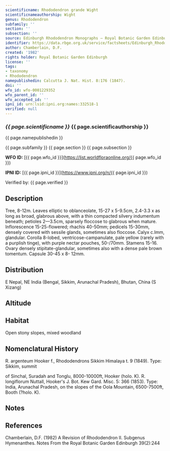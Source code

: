 ```yaml
---
scientificname: Rhododendron grande Wight
scientificnameauthorship: Wight
genus: Rhododendron
subfamily: ''
section: ''
subsection: ''
source: Edinburgh Rhododendron Monographs – Royal Botanic Garden Edinburgh
identifier: https://data.rbge.org.uk/service/factsheets/Edinburgh_Rhododendron_Monographs.xhtml
author: Chamberlain, D.F.
created: '1982'
rights holder: Royal Botanic Garden Edinburgh
license: ''
tags:
- taxonomy
- Rhododendron
namepublishedin: Calcutta J. Nat. Hist. 8:176 (1847).
doi: ''
wfo_id: wfo-0001229352
wfo_parent_id: ''
wfo_accepted_id: ''
ipni_id: urn:lsid:ipni.org:names:332518-1
verified: null
---
```

### _{{ page.scientificname }}_ {{ page.scientificauthorship }}
 {{ page.namepublishedin }}

{{ page.subfamily }} {{ page.section }} {{ page.subsection }}

**WFO ID:** [{{ page.wfo_id }}](https://list.worldfloraonline.org/{{ page.wfo_id }})

**IPNI ID:** [{{ page.ipni_id }}](https://www.ipni.org/n/{{ page.ipni_id }})

Verified by: {{ page.verified }}



## Description
Tree, 8-12m. Leaves elliptic to oblanceolate, 15-27 x 5-9.5cm, 2.4-3.3 x as long as broad, glabrous above, with a thin compacted silvery indumentum beneath; petioles 2—3.5cm, sparsely floccose to glabrous when mature. Inflorescence 15-25-flowered; rhachis 40-50mm; pedicels 15-30mm, densely covered with sessile glands, sometimes also floccose. Calyx c.lmm, glandular. Corolla 8-lobed, ventricose-campanulate, pale yellow (rarely with a purplish tinge), with purple nectar pouches, 50-/70mm. Stamens 15-16. Ovary densely stipitate-glandular, sometimes also with a dense pale brown tomentum. Capsule 30-45 x 8- 12mm.

## Distribution
E Nepal, NE India (Bengal, Sikkim, Arunachal Pradesh), Bhutan, China (S Xizang)

## Altitude


## Habitat
Open stony slopes, mixed woodland

## Nomenclatural History
R. argenteum Hooker f., Rhododendrons Sikkim Himalaya t. 9 (1849). Type: Sikkim, summit

   of Sinchal, Suradah and Tonglu, 8000-10000ft, Hooker (holo. K). R. longiflorum Nuttall, Hooker's J. Bot. Kew Gard. Misc. 5: 366 (1853). Type: India, Arunachal Pradesh, on the slopes of the Oola Mountain, 6500-7500ft, Booth (?holo. K).
                       
## Notes


## References

Chamberlain, D.F. (1982) A Revision of Rhododendron II. Subgenus Hymenanthes. Notes From the Royal Botanic Garden Edinburgh 39(2):244
